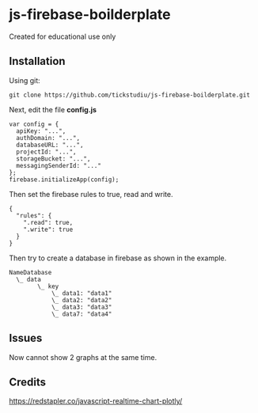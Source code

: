 # js-firebase-boilderplate
Created for educational use only

## Installation
Using git:
```
git clone https://github.com/tickstudiu/js-firebase-boilderplate.git
```
Next, edit the file **config.js**
```
var config = {
  apiKey: "...",
  authDomain: "...",
  databaseURL: "...",
  projectId: "...",
  storageBucket: "...",
  messagingSenderId: "..."
};
firebase.initializeApp(config);
```
Then set the firebase rules to true, read and write.
```
{
  "rules": {
    ".read": true,
    ".write": true
  }
}
```
Then try to create a database in firebase as shown in the example.
```
NameDatabase
  \_ data
        \_ key
            \_ data1: "data1"
            \_ data2: "data2"
            \_ data3: "data3"
            \_ data7: "data4"
```

## Issues
Now cannot show 2 graphs at the same time.

## Credits
https://redstapler.co/javascript-realtime-chart-plotly/
